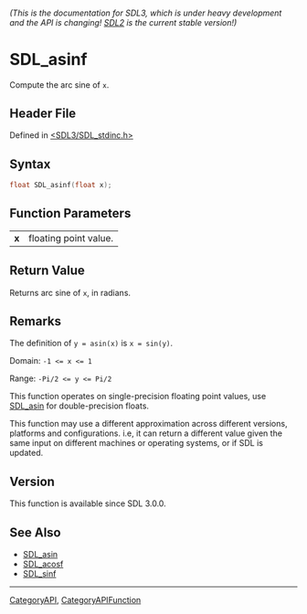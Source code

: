 ###### (This is the documentation for SDL3, which is under heavy development and the API is changing! [SDL2](https://wiki.libsdl.org/SDL2/) is the current stable version!)
# SDL_asinf

Compute the arc sine of `x`.

## Header File

Defined in [<SDL3/SDL_stdinc.h>](https://github.com/libsdl-org/SDL/blob/main/include/SDL3/SDL_stdinc.h)

## Syntax

```c
float SDL_asinf(float x);

```

## Function Parameters

|           |                       |
| --------- | --------------------- |
| **x**     | floating point value. |

## Return Value

Returns arc sine of `x`, in radians.

## Remarks

The definition of `y = asin(x)` is `x = sin(y)`.

Domain: `-1 <= x <= 1`

Range: `-Pi/2 <= y <= Pi/2`

This function operates on single-precision floating point values, use
[SDL_asin](SDL_asin) for double-precision floats.

This function may use a different approximation across different versions,
platforms and configurations. i.e, it can return a different value given
the same input on different machines or operating systems, or if SDL is
updated.

## Version

This function is available since SDL 3.0.0.

## See Also

- [SDL_asin](SDL_asin)
- [SDL_acosf](SDL_acosf)
- [SDL_sinf](SDL_sinf)

----
[CategoryAPI](CategoryAPI), [CategoryAPIFunction](CategoryAPIFunction)

